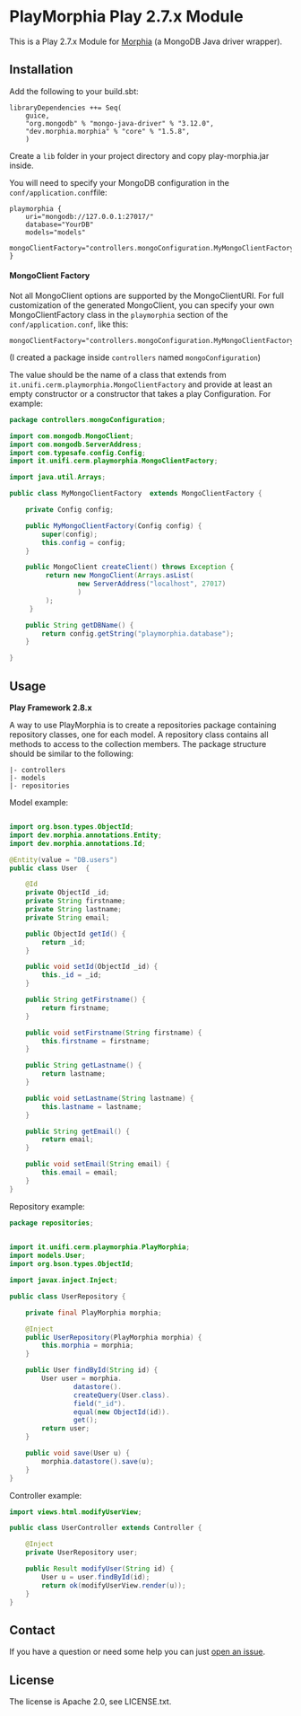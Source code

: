 PlayMorphia Play 2.7.x Module
=====================================

This is a Play 2.7.x Module for [Morphia](https://github.com/MorphiaOrg/morphia)
(a MongoDB Java driver wrapper).

Installation
-----------

Add the following to your build.sbt:

    libraryDependencies ++= Seq(
        guice,
        "org.mongodb" % "mongo-java-driver" % "3.12.0",
        "dev.morphia.morphia" % "core" % "1.5.8",
        )


Create a `lib` folder in your project directory and copy play-morphia.jar inside.

You will need to specify your MongoDB configuration in the `conf/application.conf`file:

    playmorphia {
        uri="mongodb://127.0.0.1:27017/"
        database="YourDB"
        models="models"
        mongoClientFactory="controllers.mongoConfiguration.MyMongoClientFactory"
    }


#### MongoClient Factory

Not all MongoClient options are supported by the MongoClientURI.  For full customization of the generated MongoClient, you can specify your own MongoClientFactory class in the `playmorphia` section of the `conf/application.conf`, like this:

    mongoClientFactory="controllers.mongoConfiguration.MyMongoClientFactory"

(I created a package inside `controllers` named `mongoConfiguration`)

The value should be the name of a class that extends from `it.unifi.cerm.playmorphia.MongoClientFactory` and provide at least an empty constructor or a constructor that takes a play Configuration.  For example:

```java
package controllers.mongoConfiguration;

import com.mongodb.MongoClient;
import com.mongodb.ServerAddress;
import com.typesafe.config.Config;
import it.unifi.cerm.playmorphia.MongoClientFactory;

import java.util.Arrays;

public class MyMongoClientFactory  extends MongoClientFactory {

    private Config config;

    public MyMongoClientFactory(Config config) {
        super(config);
        this.config = config;
    }

    public MongoClient createClient() throws Exception {
         return new MongoClient(Arrays.asList(
                 new ServerAddress("localhost", 27017)
                 )
         );
     }

    public String getDBName() {
        return config.getString("playmorphia.database");
    }

}
```

Usage
-----

**Play Framework 2.8.x**

A way to use PlayMorphia is to create a repositories package containing repository classes, one for each model. A repository class contains all methods to access to the collection members.
The package structure should be similar to the following:
```
|- controllers
|- models
|- repositories
```

Model example:

```java

import org.bson.types.ObjectId;
import dev.morphia.annotations.Entity;
import dev.morphia.annotations.Id;

@Entity(value = "DB.users")
public class User  {

    @Id
    private ObjectId _id;
    private String firstname;
    private String lastname;
    private String email;

    public ObjectId getId() {
        return _id;
    }

    public void setId(ObjectId _id) {
        this._id = _id;
    }

    public String getFirstname() {
        return firstname;
    }

    public void setFirstname(String firstname) {
        this.firstname = firstname;
    }

    public String getLastname() {
        return lastname;
    }

    public void setLastname(String lastname) {
        this.lastname = lastname;
    }

    public String getEmail() {
        return email;
    }

    public void setEmail(String email) {
        this.email = email;
    }
}
```

Repository example:

```java
package repositories;
       

import it.unifi.cerm.playmorphia.PlayMorphia;
import models.User;
import org.bson.types.ObjectId;

import javax.inject.Inject;

public class UserRepository {

    private final PlayMorphia morphia;

    @Inject
    public UserRepository(PlayMorphia morphia) {
        this.morphia = morphia;
    }

    public User findById(String id) {
        User user = morphia.
                datastore().
                createQuery(User.class).
                field("_id").
                equal(new ObjectId(id)).
                get();
        return user;
    }

    public void save(User u) {
        morphia.datastore().save(u);
    }
}
```

Controller example:

```java
import views.html.modifyUserView;

public class UserController extends Controller {

    @Inject
    private UserRepository user;

    public Result modifyUser(String id) {
        User u = user.findById(id);
        return ok(modifyUserView.render(u));
    }
}
```


Contact
-------

If you have a question or need some help you can just [open an issue](https://github.com/morellik/play-morphia/issues). 

License
-------

The license is Apache 2.0, see LICENSE.txt.
